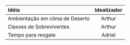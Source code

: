 Idéia | Idealizador
:-------- | :------:
Ambientação em clima de Deserto | Arthur
Classes de Sobreviventes | Arthur
Tempo para resgate | Adriel
